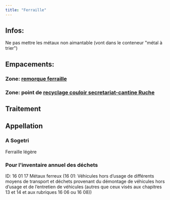 ```yaml
---
title: "Ferraille"
---
```


## Infos:
Ne pas mettre les métaux non aimantable (vont dans le conteneur "métal à trier")
## Empacements:
### Zone: [remorque ferraille](notes/equipements/vehicules/remorque%20ferraille.md)
### Zone: point de [recyclage couloir secretariat-cantine Ruche](notes/zones/recyclage%20couloir%20secretariat-cantine%20Ruche.md)
## Traitement
## Appellation
### A Sogetri
Ferraille légère
### Pour l'inventaire annuel des déchets
ID: 16 01 17
Métaux ferreux (16 01: Véhicules hors d’usage de différents moyens de transport et déchets provenant du démontage de véhicules hors d’usage et de l’entretien de véhicules (autres que ceux visés aux chapitres 13 et 14 et aux rubriques 16 06 ou 16 08))

